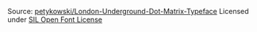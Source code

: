 Source: [petykowski/London-Underground-Dot-Matrix-Typeface](https://github.com/petykowski/London-Underground-Dot-Matrix-Typeface)
Licensed under [SIL Open Font License](http://scripts.sil.org/OFL)